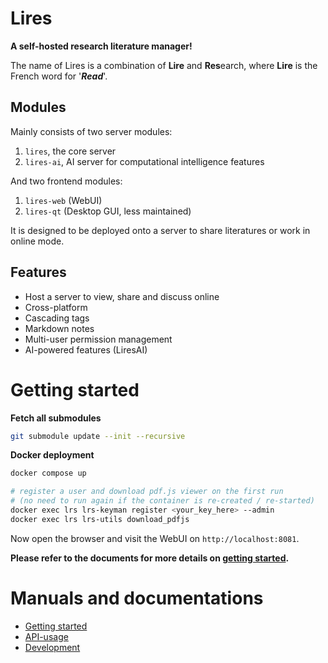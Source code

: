 # Lires 
**A self-hosted research literature manager!**   

The name of Lires is a combination of **Lire** and **Res**earch, where **Lire** is the French word for '***Read***'.

<!-- ![LiresWeb-GUI](http://limengxun.com/files/imgs/rbmweb.png) -->

## Modules
Mainly consists of two server modules:  
1. `lires`, the core server
2. `lires-ai`, AI server for computational intelligence features  

And two frontend modules:  
1. `lires-web` (WebUI)
2. `lires-qt` (Desktop GUI, less maintained)

It is designed to be deployed onto a server to share literatures or work in online mode.

## Features
* Host a server to view, share and discuss online
* Cross-platform
* Cascading tags  
* Markdown notes
* Multi-user permission management
* AI-powered features (LiresAI)

# Getting started
**Fetch all submodules**
```sh
git submodule update --init --recursive
```

**Docker deployment**
```sh
docker compose up

# register a user and download pdf.js viewer on the first run 
# (no need to run again if the container is re-created / re-started)
docker exec lrs lrs-keyman register <your_key_here> --admin
docker exec lrs lrs-utils download_pdfjs
```
Now open the browser and visit the WebUI on `http://localhost:8081`.

**Please refer to the documents for more details on [getting started](docs/gettingStarted.md).**

# Manuals and documentations
- [Getting started](docs/gettingStarted.md)
- [API-usage](docs/api.md)
- [Development](docs/devGuide.md)
